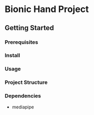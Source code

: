 # Bionic Hand Project

## Getting Started

### Prerequisites

### Install

### Usage

### Project Structure

### Dependencies

- mediapipe
